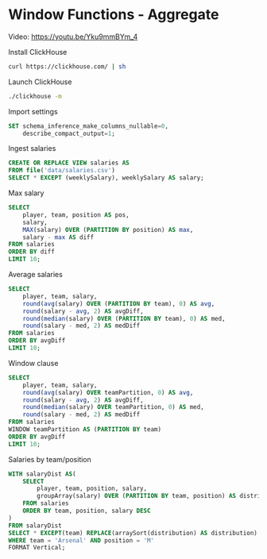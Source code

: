 # Window Functions - Aggregate

Video: https://youtu.be/Yku9mmBYm_4

Install ClickHouse

```bash
curl https://clickhouse.com/ | sh
```

Launch ClickHouse

```bash
./clickhouse -m
```

Import settings

```sql
SET schema_inference_make_columns_nullable=0,
    describe_compact_output=1;
```

Ingest salaries

```sql
CREATE OR REPLACE VIEW salaries AS 
FROM file('data/salaries.csv')
SELECT * EXCEPT (weeklySalary), weeklySalary AS salary;
```

Max salary

```sql
SELECT
    player, team, position AS pos,
    salary,
    MAX(salary) OVER (PARTITION BY position) AS max,
    salary - max AS diff
FROM salaries
ORDER BY diff
LIMIT 10;
```

Average salaries

```sql
SELECT
    player, team, salary,
    round(avg(salary) OVER (PARTITION BY team), 0) AS avg,
    round(salary - avg, 2) AS avgDiff,
    round(median(salary) OVER (PARTITION BY team), 0) AS med,
    round(salary - med, 2) AS medDiff
FROM salaries
ORDER BY avgDiff
LIMIT 10;
```

Window clause

```sql
SELECT
    player, team, salary,
    round(avg(salary) OVER teamPartition, 0) AS avg,
    round(salary - avg, 2) AS avgDiff,
    round(median(salary) OVER teamPartition, 0) AS med,
    round(salary - med, 2) AS medDiff
FROM salaries
WINDOW teamPartition AS (PARTITION BY team)
ORDER BY avgDiff
LIMIT 10;
```

Salaries by team/position

```sql
WITH salaryDist AS(
    SELECT
        player, team, position, salary,
        groupArray(salary) OVER (PARTITION BY team, position) AS distribution
    FROM salaries
    ORDER BY team, position, salary DESC
)
FROM salaryDist
SELECT * EXCEPT(team) REPLACE(arraySort(distribution) AS distribution)
WHERE team = 'Arsenal' AND position = 'M'
FORMAT Vertical;
```